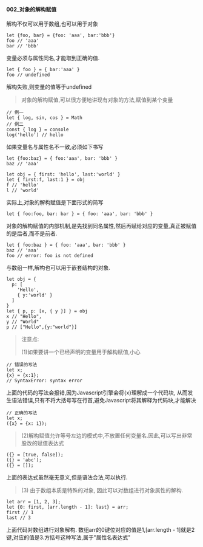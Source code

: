 #### 002_对象的解构赋值

解构不仅可以用于数组,也可以用于对象

```
let {foo, bar} = {foo: 'aaa', bar:'bbb'}
foo // 'aaa'
bar // 'bbb'
```

变量必须与属性同名,才能取到正确的值.

```
let { foo } = { bar:'aaa' }
foo // undefined
```

解构失败,则变量的值等于undefined

> 对象的解构赋值,可以很方便地讲现有对象的方法,赋值到某个变量

```
// 例一
let { log, sin, cos } = Math
// 例二
const { log } = console
log('hello') // hello
```

如果变量名与属性名不一致,必须如下书写

```
let {foo:baz} = { foo:'aaa', bar: 'bbb' }
baz // 'aaa'

let obj = { first: 'hello', last:'world' }
let { first:f, last:1 } = obj
f // 'hello'
l // 'world'
```

实际上,对象的解构赋值是下面形式的简写

```
let { foo:foo, bar: bar } = { foo: 'aaa', bar: 'bbb' }
```

对象的解构赋值的内部机制,是先找到同名属性,然后再赋给对应的变量,真正被赋值的是后者,而不是前者.

```
let { foo:baz } = { foo: 'aaa', bar: 'bbb' }
baz // 'aaa'
foo // error: foo is not defined
```

与数组一样,解构也可以用于嵌套结构的对象.

```
let obj = {
  p: [
    'Hello',
    { y:'world' }
  ]
}
let { p, p: [x, { y }] } = obj
x // "Hello",
y // "World"
p // ["Hello",{y:"world"}]
```



> 注意点:
>
> (1)如果要讲一个已经声明的变量用于解构赋值,小心

```
// 错误的写法
let x;
{x} = {x:1};
// SyntaxError: syntax error
```

上面的代码的写法会报错,因为Javascript引擎会将{x}理解成一个代码块, 从而发生语法错误,只有不将大括号写在行首,避免Javascript将其解释为代码块,才能解决

```
// 正确的写法
let x;
({x} = {x: 1});
```

> (2)解构赋值允许等号左边的模式中,不放置任何变量名.因此,可以写出非常股改的赋值表达式

```
({} = [true, false]);
({} = 'abc');
({} = []);
```

上面的表达式虽然毫无意义,但是语法合法,可以执行.

> (3) 由于数组本质是特殊的对象, 因此可以对数组进行对象属性的解构.

```
let arr = [1, 2, 3];
let {0: first, [arr.length - 1]: last} = arr;
first // 1
last // 3
```

上面代码对数组进行对象解构. 数组arr的0键位对应的值是1,[arr.length - 1]就是2键,对应的值是3.方括号这种写法,属于"属性名表达式"